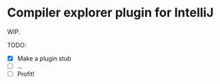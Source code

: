 # Compiler explorer plugin for IntelliJ

WIP.

TODO:
- [x] Make a plugin stub
- [ ] ...
- [ ] Profit!